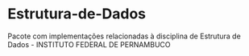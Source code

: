 # Estrutura-de-Dados

Pacote com implementações relacionadas à disciplina de Estrutura de Dados - INSTITUTO FEDERAL DE PERNAMBUCO
